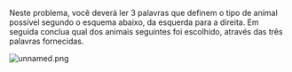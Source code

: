 Neste problema, você deverá ler 3 palavras que definem o tipo de animal possível segundo o esquema abaixo, da esquerda para a direita.
Em seguida conclua qual dos animais seguintes foi escolhido, através das três palavras fornecidas.

![unnamed.png](https://raw.github.com/JaineDoerzbacher/tipoAnimal/blob/main/img/unnamed%20(1).png)

